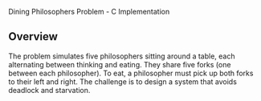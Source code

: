 Dining Philosophers Problem - C Implementation

## Overview

The problem simulates five philosophers sitting around a table, each alternating between thinking and eating. They share five forks (one between each philosopher). To eat, a philosopher must pick up both forks to their left and right. The challenge is to design a system that avoids deadlock and starvation.



